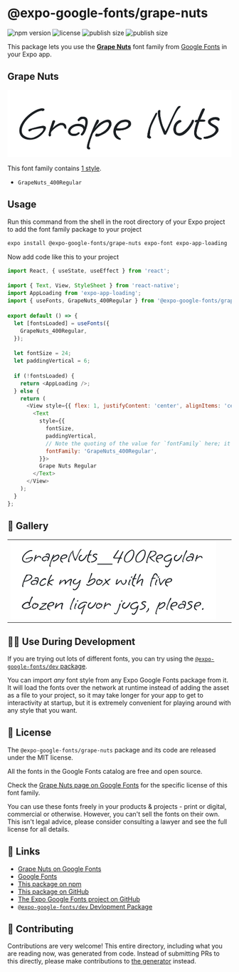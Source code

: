 # @expo-google-fonts/grape-nuts

![npm version](https://flat.badgen.net/npm/v/@expo-google-fonts/grape-nuts)
![license](https://flat.badgen.net/github/license/expo/google-fonts)
![publish size](https://flat.badgen.net/packagephobia/install/@expo-google-fonts/grape-nuts)
![publish size](https://flat.badgen.net/packagephobia/publish/@expo-google-fonts/grape-nuts)

This package lets you use the [**Grape Nuts**](https://fonts.google.com/specimen/Grape+Nuts) font family from [Google Fonts](https://fonts.google.com/) in your Expo app.

## Grape Nuts

![Grape Nuts](./font-family.png)

This font family contains [1 style](#-gallery).

- `GrapeNuts_400Regular`

## Usage

Run this command from the shell in the root directory of your Expo project to add the font family package to your project
```sh
expo install @expo-google-fonts/grape-nuts expo-font expo-app-loading
```

Now add code like this to your project
```js
import React, { useState, useEffect } from 'react';

import { Text, View, StyleSheet } from 'react-native';
import AppLoading from 'expo-app-loading';
import { useFonts, GrapeNuts_400Regular } from '@expo-google-fonts/grape-nuts';

export default () => {
  let [fontsLoaded] = useFonts({
    GrapeNuts_400Regular,
  });

  let fontSize = 24;
  let paddingVertical = 6;

  if (!fontsLoaded) {
    return <AppLoading />;
  } else {
    return (
      <View style={{ flex: 1, justifyContent: 'center', alignItems: 'center' }}>
        <Text
          style={{
            fontSize,
            paddingVertical,
            // Note the quoting of the value for `fontFamily` here; it expects a string!
            fontFamily: 'GrapeNuts_400Regular',
          }}>
          Grape Nuts Regular
        </Text>
      </View>
    );
  }
};

```

## 🔡 Gallery


||||
|-|-|-|
|![GrapeNuts_400Regular](./GrapeNuts_400Regular.ttf.png)||||


## 👩‍💻 Use During Development

If you are trying out lots of different fonts, you can try using the [`@expo-google-fonts/dev` package](https://github.com/expo/google-fonts/tree/master/font-packages/dev#readme).

You can import *any* font style from any Expo Google Fonts package from it. It will load the fonts
over the network at runtime instead of adding the asset as a file to your project, so it may take longer
for your app to get to interactivity at startup, but it is extremely convenient
for playing around with any style that you want.

## 📖 License

The `@expo-google-fonts/grape-nuts` package and its code are released under the MIT license.

All the fonts in the Google Fonts catalog are free and open source.

Check the [Grape Nuts page on Google Fonts](https://fonts.google.com/specimen/Grape+Nuts) for the specific license of this font family.

You can use these fonts freely in your products & projects - print or digital, commercial or otherwise. However, you can't sell the fonts on their own. This isn't legal advice, please consider consulting a lawyer and see the full license for all details.

## 🔗 Links

- [Grape Nuts on Google Fonts](https://fonts.google.com/specimen/Grape+Nuts)
- [Google Fonts](https://fonts.google.com/)
- [This package on npm](https://www.npmjs.com/package/@expo-google-fonts/grape-nuts)
- [This package on GitHub](https://github.com/expo/google-fonts/tree/master/font-packages/grape-nuts)
- [The Expo Google Fonts project on GitHub](https://github.com/expo/google-fonts)
- [`@expo-google-fonts/dev` Devlopment Package](https://github.com/expo/google-fonts/tree/master/font-packages/dev)

## 🤝 Contributing

Contributions are very welcome! This entire directory, including what you are reading now, was generated from code. Instead of submitting PRs to this directly, please make contributions to [the generator](https://github.com/expo/google-fonts/tree/master/packages/generator) instead.
